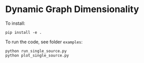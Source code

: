 # Dynamic Graph Dimensionality

To install:
```
pip install -e . 
```

To run the code, see folder `examples`:
```
python run_single_source.py
python plot_single_source.py
```
